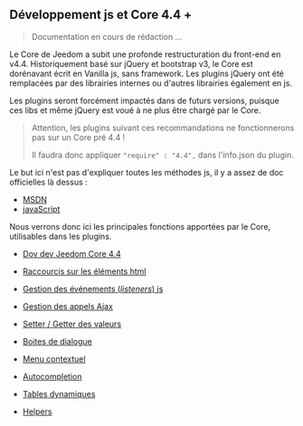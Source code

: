 ## Développement js et Core 4.4 +


> Documentation en cours de rédaction ...


Le Core de Jeedom a subit une profonde restructuration du front-end en v4.4. Historiquement basé sur jQuery et bootstrap v3, le Core est dorénavant écrit en Vanilla js, sans framework. Les plugins jQuery ont été remplacées par des librairies internes ou d'autres librairies également en js.

Les plugins seront forcément impactés dans de futurs versions, puisque ces libs et même jQuery est voué à ne plus être chargé par le Core.

> Attention, les plugins suivant ces recommandations ne fonctionnerons pas sur un Core pré 4.4 !
> 
> Il faudra donc appliquer `"require" : "4.4",` dans l'info.json du plugin.

Le but ici n'est pas d'expliquer toutes les méthodes js, il y a assez de doc officielles là dessus :

- [MSDN](https://developer.mozilla.org/en-US/docs/Web/JavaScript)
- [javaScript](https://devdocs.io/javascript/)


Nous verrons donc ici les principales fonctions apportées par le Core, utilisables dans les plugins.

- [Dov dev Jeedom Core 4.4](/fr_FR/dev/core4.4)

- [Raccourcis sur les éléments html](/fr_FR/dev/corejs/shortcuts)  
- [Gestion des événements (*listeners*) js](/fr_FR/dev/corejs/events)  
- [Gestion des appels Ajax](/fr_FR/dev/corejs/ajax)  
- [Setter / Getter des valeurs](/fr_FR/dev/corejs/jeevalue)  
- [Boites de dialogue](/fr_FR/dev/corejs/dialogs)  
- [Menu contextuel]()  
- [Autocompletion]()  
- [Tables dynamiques]()  
- [Helpers](/fr_FR/dev/corejs/helpers)


